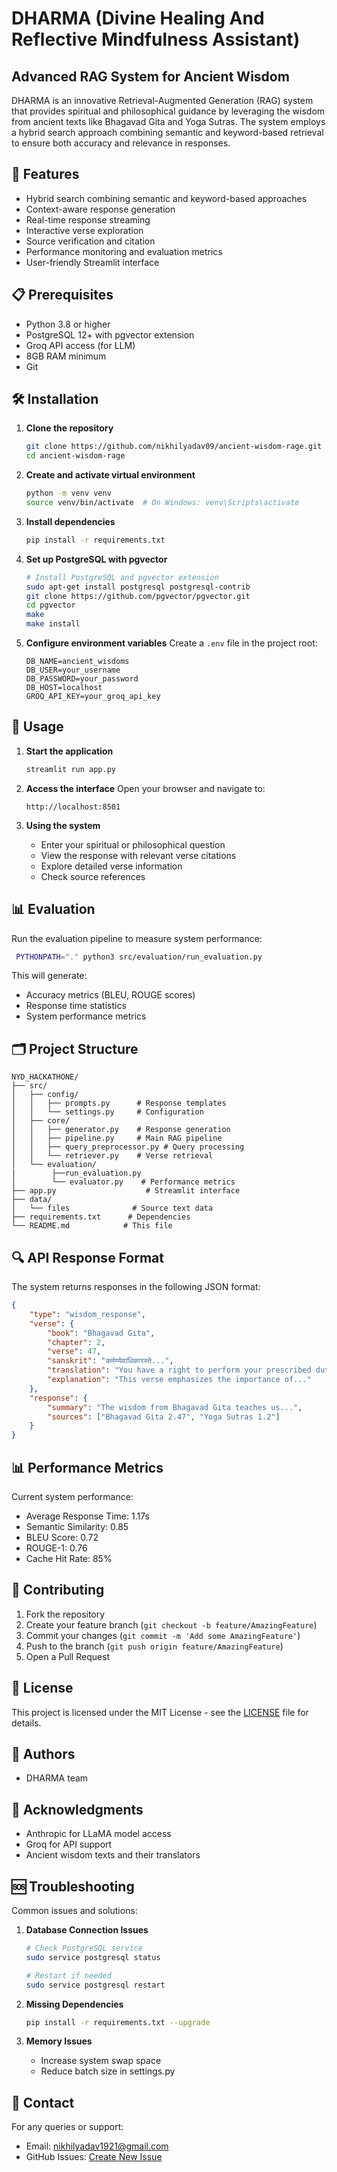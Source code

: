 # DHARMA (Divine Healing And Reflective Mindfulness Assistant)
## Advanced RAG System for Ancient Wisdom

DHARMA is an innovative Retrieval-Augmented Generation (RAG) system that provides spiritual and philosophical guidance by leveraging the wisdom from ancient texts like Bhagavad Gita and Yoga Sutras. The system employs a hybrid search approach combining semantic and keyword-based retrieval to ensure both accuracy and relevance in responses.

## 🌟 Features

- Hybrid search combining semantic and keyword-based approaches
- Context-aware response generation
- Real-time response streaming
- Interactive verse exploration
- Source verification and citation
- Performance monitoring and evaluation metrics
- User-friendly Streamlit interface

## 📋 Prerequisites

- Python 3.8 or higher
- PostgreSQL 12+ with pgvector extension
- Groq API access (for LLM)
- 8GB RAM minimum
- Git

## 🛠️ Installation

1. **Clone the repository**
   ```bash
   git clone https://github.com/nikhilyadav09/ancient-wisdom-rage.git
   cd ancient-wisdom-rage
   ```

2. **Create and activate virtual environment**
   ```bash
   python -m venv venv
   source venv/bin/activate  # On Windows: venv\Scripts\activate
   ```

3. **Install dependencies**
   ```bash
   pip install -r requirements.txt
   ```

4. **Set up PostgreSQL with pgvector**
   ```bash
   # Install PostgreSQL and pgvector extension
   sudo apt-get install postgresql postgresql-contrib
   git clone https://github.com/pgvector/pgvector.git
   cd pgvector
   make
   make install
   ```

5. **Configure environment variables**
   Create a `.env` file in the project root:
   ```env
   DB_NAME=ancient_wisdoms
   DB_USER=your_username
   DB_PASSWORD=your_password
   DB_HOST=localhost
   GROQ_API_KEY=your_groq_api_key
   ```



## 🚀 Usage

1. **Start the application**
   ```bash
   streamlit run app.py
   ```

2. **Access the interface**
   Open your browser and navigate to:
   ```
   http://localhost:8501
   ```

3. **Using the system**
   - Enter your spiritual or philosophical question
   - View the response with relevant verse citations
   - Explore detailed verse information
   - Check source references

## 📊 Evaluation

Run the evaluation pipeline to measure system performance:
```bash
 PYTHONPATH="." python3 src/evaluation/run_evaluation.py
 ```

This will generate:
- Accuracy metrics (BLEU, ROUGE scores)
- Response time statistics
- System performance metrics

## 🗂️ Project Structure

```
NYD_HACKATHONE/
├── src/
│   ├── config/
│   │   ├── prompts.py      # Response templates
│   │   └── settings.py     # Configuration
│   ├── core/
│   │   ├── generator.py    # Response generation
│   │   ├── pipeline.py     # Main RAG pipeline
│   │   ├── query_preprocessor.py # Query processing
│   │   └── retriever.py    # Verse retrieval
│   └── evaluation/
|        ├──run_evaluation.py
│        └── evaluator.py    # Performance metrics
├── app.py                    # Streamlit interface
├── data/
│   └── files              # Source text data             
├── requirements.txt      # Dependencies
└── README.md            # This file
```

## 🔍 API Response Format

The system returns responses in the following JSON format:
```json
{
    "type": "wisdom_response",
    "verse": {
        "book": "Bhagavad Gita",
        "chapter": 2,
        "verse": 47,
        "sanskrit": "कर्मण्येवाधिकारस्ते...",
        "translation": "You have a right to perform your prescribed duty...",
        "explanation": "This verse emphasizes the importance of..."
    },
    "response": {
        "summary": "The wisdom from Bhagavad Gita teaches us...",
        "sources": ["Bhagavad Gita 2.47", "Yoga Sutras 1.2"]
    }
}
```

## 📊 Performance Metrics

Current system performance:
- Average Response Time: 1.17s
- Semantic Similarity: 0.85
- BLEU Score: 0.72
- ROUGE-1: 0.76
- Cache Hit Rate: 85%

## 🤝 Contributing

1. Fork the repository
2. Create your feature branch (`git checkout -b feature/AmazingFeature`)
3. Commit your changes (`git commit -m 'Add some AmazingFeature'`)
4. Push to the branch (`git push origin feature/AmazingFeature`)
5. Open a Pull Request

## 📝 License

This project is licensed under the MIT License - see the [LICENSE](LICENSE) file for details.

## 👥 Authors

- DHARMA team

## 🙏 Acknowledgments

- Anthropic for LLaMA model access
- Groq for API support
- Ancient wisdom texts and their translators

## 🆘 Troubleshooting

Common issues and solutions:

1. **Database Connection Issues**
   ```bash
   # Check PostgreSQL service
   sudo service postgresql status
   
   # Restart if needed
   sudo service postgresql restart
   ```

2. **Missing Dependencies**
   ```bash
   pip install -r requirements.txt --upgrade
   ```

3. **Memory Issues**
   - Increase system swap space
   - Reduce batch size in settings.py

## 📧 Contact

For any queries or support:
- Email: nikhilyadav1921@gmail.com
- GitHub Issues: [Create New Issue](https://github.com/nikhilyadav09/ancient-wisdom-rage/issues)